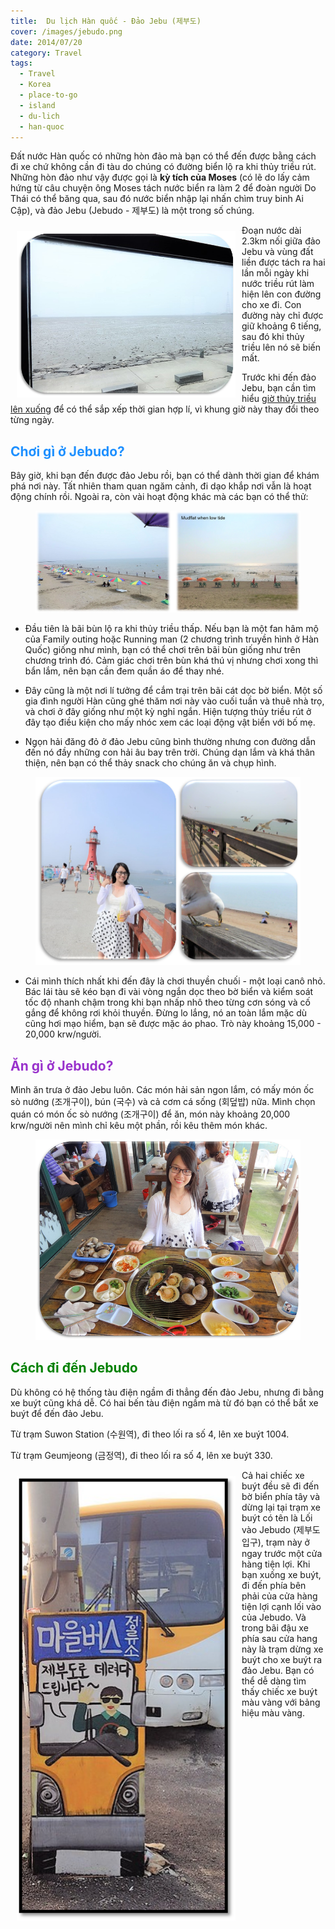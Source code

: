 ```yaml
---
title:  Du lịch Hàn quốc - Đảo Jebu (제부도)
cover: /images/jebudo.png
date: 2014/07/20
category: Travel
tags:
  - Travel
  - Korea
  - place-to-go
  - island
  - du-lich
  - han-quoc
---
```


Đất nước Hàn quốc có những hòn đảo mà bạn có thể đến được bằng cách đi xe chứ không cần đi tàu do chúng có đường biển lộ ra khi thủy triều rút. Những hòn đảo như vậy được gọi là **kỳ tích của Moses** (có lẽ do lấy cảm hứng từ câu chuyện ông Moses tách nước biển ra làm 2 để đoàn người Do Thái có thể băng qua, sau đó nước biển nhập lại nhấn chìm truy binh Ai Cập), và đảo Jebu (Jebudo - 제부도) là một trong số chúng.

<img align="left" style="width: 350px; padding: 10px" src="./jebu1.png"> Đoạn nước dài 2.3km nối giữa đảo Jebu và vùng đất liền được tách ra hai lần mỗi ngày khi nước triều rút làm hiện lên con đường cho xe đi. Con đường này chỉ được giữ khoảng 6 tiếng, sau đó khi thủy triều lên nó sẽ biến mất. 

Trước khi đến đảo Jebu, bạn cần tìm hiểu <a href="http://www.myjebudo.com/calender/calender/calender.php?year=2018&month=1#" target="_blank">giờ thủy triều lên xuống</a> để có thể sắp xếp thời gian hợp lí, vì khung giờ này thay đổi theo từng ngày.


## <span style="color:dodgerblue"> Chơi gì ở Jebudo? </span>

Bây giờ, khi bạn đến được đảo Jebu rồi, bạn có thể dành thời gian để khám phá nơi này. Tất nhiên tham quan ngăm cảnh, đi dạo khắp nơi vẫn là hoạt động chính rồi. Ngoài ra, còn vài hoạt động khác mà các bạn có thể thử:

<figure>
  <img style="text-align: center" src="./jebu2.png">
  <figcaption></figcaption>
</figure>

  * Đầu tiên là bãi bùn lộ ra khi thủy triều thấp. Nếu bạn là một fan hâm mộ của Family outing hoặc Running man (2 chương trình truyền hình ở Hàn Quốc) giống như mình, bạn có thể chơi trên bãi bùn giống như trên chương trình đó. Cảm giác chơi trên bùn khá thú vị nhưng chơi xong thì bẩn lắm, nên bạn cần đem quần áo để thay nhé. 

  * Đây cũng là một nơi lí tưởng để cắm trại trên bãi cát dọc bờ biển. Một số gia đình người Hàn cũng ghé thăm nơi này vào cuối tuần và thuê nhà trọ, và chơi ở đây giống như một kỳ nghỉ ngắn. Hiện tượng thủy triều rút ở đây tạo điều kiện cho mấy nhóc xem các loại động vật biển với bố mẹ.

  * Ngọn hải đăng đỏ ở đảo Jebu cũng bình thường nhưng con đường dẫn đến nó đầy những con hải âu bay trên trời. Chúng dạn lắm và khá thân thiện, nên bạn có thể thảy snack cho chúng ăn và chụp hình. 

<figure>
  <img style="text-align: center" src="./jebu3.png">
  <figcaption></figcaption>
</figure>

  * Cái mình thích nhất khi đến đây là chơi thuyền chuối - một loại canô nhỏ. Bác lái tàu sẽ kéo bạn đi vài vòng ngắn dọc theo bờ biển và kiểm soát tốc độ nhanh chậm trong khi bạn nhấp nhô theo từng cơn sóng và cố gắng để không rơi khỏi thuyền. Đừng lo lắng, nó an toàn lắm mặc dù cũng hơi mạo hiểm, bạn sẽ được mặc áo phao. Trò này khoảng 15,000 - 20,000 krw/người.


## <span style="color:darkorchid"> Ăn gì ở Jebudo? </span>

Mình ăn trưa ở đảo Jebu luôn. Các món hải sản ngon lắm, có mấy món ốc sò nướng (조개구이), bún (국수) và cả cơm cá sống (회덮밥) nữa. Mình chọn quán có món ốc sò nướng (조개구이) để ăn, món này khoảng 20,000 krw/người nên mình chỉ kêu một phần, rồi kêu thêm món khác. 

<figure>
  <img style="text-align: center" src="./jebu4.png">
  <figcaption></figcaption>
</figure>

## <span style="color:green"> Cách đi đến Jebudo </span>

Dù không có hệ thống tàu điện ngầm đi thẳng đến đảo Jebu, nhưng đi bằng xe buýt cũng khá dễ. Có hai bến tàu điện ngầm mà từ đó bạn có thể bắt xe buýt để đến đảo Jebu. 

Từ trạm Suwon Station (수원역), đi theo lối ra số 4, lên xe buýt 1004.

Từ trạm Geumjeong (금정역), đi theo lối ra số 4, lên xe buýt 330.

<img align="left" style="width: 350px; padding: 10px" src="./jebu6.png"> Cả hai chiếc xe buýt đều sẽ đi đến bờ biển phía tây và dừng lại tại trạm xe buýt có tên là Lối vào Jebudo (제부도 입구), trạm này ở ngay trước một cửa hàng tiện lợi. Khi bạn xuống xe buýt, đi đến phía bên phải của cửa hàng tiện lợi cạnh lối vào của Jebudo. Và trong bãi đậu xe phía sau cửa hang này là trạm dừng xe buýt cho xe buýt ra đảo Jebu. Bạn có thể dễ dàng tìm thấy chiếc xe buýt màu vàng với bảng hiệu màu vàng.